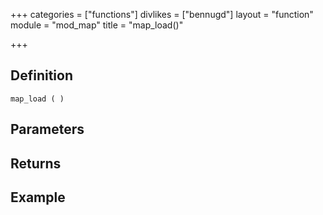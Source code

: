 +++
categories = ["functions"]
divlikes = ["bennugd"]
layout = "function"
module = "mod_map"
title = "map_load()"

+++

## Definition

    map_load ( )

## Parameters

## Returns

## Example
